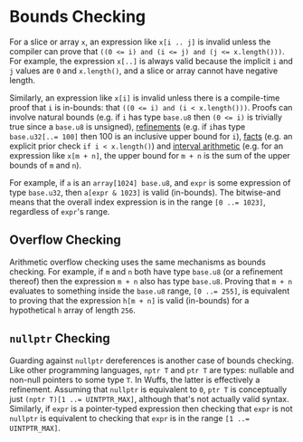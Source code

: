 # Bounds Checking

For a slice or array `x`, an expression like `x[i .. j]` is invalid unless the
compiler can prove that `((0 <= i) and (i <= j) and (j <= x.length()))`. For
example, the expression `x[..]` is always valid because the implicit `i` and
`j` values are `0` and `x.length()`, and a slice or array cannot have negative
length.

Similarly, an expression like `x[i]` is invalid unless there is a compile-time
proof that `i` is in-bounds: that `((0 <= i) and (i < x.length()))`. Proofs can
involve natural bounds (e.g. if `i` has type `base.u8` then `(0 <= i)` is
trivially true since a `base.u8` is unsigned),
[refinements](/doc/glossary.md#refinement-type) (e.g. if `i`has type
`base.u32[..= 100]` then 100 is an inclusive upper bound for `i`),
[facts](/doc/note/facts.md) (e.g. an explicit prior check `if i < x.length()`)
and [interval arithmetic](/doc/note/interval-arithmetic.md) (e.g. for an
expression like `x[m + n]`, the upper bound for `m + n` is the sum of the upper
bounds of `m` and `n`).

For example, if `a` is an `array[1024] base.u8`, and `expr` is some expression
of type `base.u32`, then `a[expr & 1023]` is valid (in-bounds). The bitwise-and
means that the overall index expression is in the range `[0 ..= 1023]`,
regardless of `expr`'s range.


## Overflow Checking

Arithmetic overflow checking uses the same mechanisms as bounds checking. For
example, if `m` and `n` both have type `base.u8` (or a refinement thereof) then
the expression `m + n` also has type `base.u8`. Proving that `m + n` evaluates
to something inside the `base.u8` range, `[0 ..= 255]`, is equivalent to
proving that the expression `h[m + n]` is valid (in-bounds) for a hypothetical
`h` array of length `256`.


## `nullptr` Checking

Guarding against `nullptr` dereferences is another case of bounds checking.
Like other programming languages, `nptr T` and `ptr T` are types: nullable and
non-null pointers to some type `T`. In Wuffs, the latter is effectively a
refinement. Assuming that `nullptr` is equivalent to `0`, `ptr T` is
conceptually just `(nptr T)[1 ..= UINTPTR_MAX]`, although that's not actually
valid syntax. Similarly, if `expr` is a pointer-typed expression then checking
that `expr` is not `nullptr` is equivalent to checking that `expr` is in the
range `[1 ..= UINTPTR_MAX]`.

